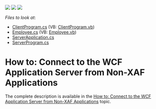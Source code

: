 <!-- default badges list -->
![](https://img.shields.io/endpoint?url=https://codecentral.devexpress.com/api/v1/VersionRange/128588387/15.2.4%2B)
[![](https://img.shields.io/badge/Open_in_DevExpress_Support_Center-FF7200?style=flat-square&logo=DevExpress&logoColor=white)](https://supportcenter.devexpress.com/ticket/details/E4690)
[![](https://img.shields.io/badge/📖_How_to_use_DevExpress_Examples-e9f6fc?style=flat-square)](https://docs.devexpress.com/GeneralInformation/403183)
<!-- default badges end -->
<!-- default file list -->
*Files to look at*:

* [ClientProgram.cs](./CS/ConsoleClient/ClientProgram.cs) (VB: [ClientProgram.vb](./VB/ConsoleClient/ClientProgram.vb))
* [Employee.cs](./CS/PersistentClassesLibrary/Employee.cs) (VB: [Employee.vb](./VB/PersistentClassesLibrary/Employee.vb))
* [ServerApplication.cs](./CS/SecuredDataServer/ServerApplication.cs)
* [ServerProgram.cs](./CS/SecuredDataServer/ServerProgram.cs)
<!-- default file list end -->
# How to: Connect to the WCF Application Server from Non-XAF Applications


<p>The complete description is available in the <a href="http://documentation.devexpress.com/#Xaf/CustomDocument3559"><u>How to: Connect to the WCF Application Server from Non-XAF Applications</u></a> topic.</p>

<br/>


